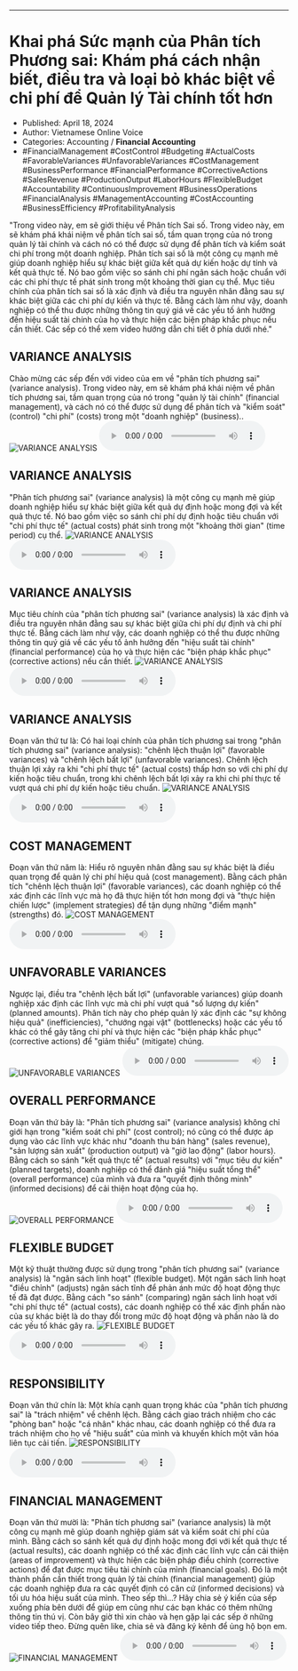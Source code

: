 
---

# Khai phá Sức mạnh của Phân tích Phương sai: Khám phá cách nhận biết, điều tra và loại bỏ khác biệt về chi phí để Quản lý Tài chính tốt hơn

- Published: April 18, 2024
- Author: Vietnamese Online Voice
- Categories: Accounting / **Financial Accounting**
- #FinancialManagement #CostControl #Budgeting #ActualCosts #FavorableVariances #UnfavorableVariances #CostManagement #BusinessPerformance #FinancialPerformance #CorrectiveActions #SalesRevenue #ProductionOutput #LaborHours #FlexibleBudget #Accountability #ContinuousImprovement #BusinessOperations #FinancialAnalysis #ManagementAccounting #CostAccounting #BusinessEfficiency #ProfitabilityAnalysis

"Trong video này, em sẽ giới thiệu về Phân tích Sai số. Trong video này, em sẽ khám phá khái niệm về phân tích sai số, tầm quan trọng của nó trong quản lý tài chính và cách nó có thể được sử dụng để phân tích và kiểm soát chi phí trong một doanh nghiệp. Phân tích sai số là một công cụ mạnh mẽ giúp doanh nghiệp hiểu sự khác biệt giữa kết quả dự kiến hoặc dự tính và kết quả thực tế. Nó bao gồm việc so sánh chi phí ngân sách hoặc chuẩn với các chi phí thực tế phát sinh trong một khoảng thời gian cụ thể. Mục tiêu chính của phân tích sai số là xác định và điều tra nguyên nhân đằng sau sự khác biệt giữa các chi phí dự kiến và thực tế. Bằng cách làm như vậy, doanh nghiệp có thể thu được những thông tin quý giá về các yếu tố ảnh hưởng đến hiệu suất tài chính của họ và thực hiện các biện pháp khắc phục nếu cần thiết. Các sếp có thể xem video hướng dẫn chi tiết ở phía dưới nhé."


## VARIANCE ANALYSIS

Chào mừng các sếp đến với video của em về "phân tích phương sai" (variance analysis). Trong video này, em sẽ khám phá khái niệm về phân tích phương sai, tầm quan trọng của nó trong "quản lý tài chính" (financial management), và cách nó có thể được sử dụng để phân tích và "kiểm soát" (control) "chi phí" (costs) trong một "doanh nghiệp" (business)..
![VARIANCE ANALYSIS](https://http-archiver-apis-production-80.schnworks.com/storage/images/transitions/2024-04-18/transition--19864235734-Montserrat-Regular-7B1FA2.jpg)
![VARIANCE ANALYSIS](https://http-archiver-apis-production-80.schnworks.com/storage/audio/file-23948162799.mp3)



## VARIANCE ANALYSIS

"Phân tích phương sai" (variance analysis) là một công cụ mạnh mẽ giúp doanh nghiệp hiểu sự khác biệt giữa kết quả dự định hoặc mong đợi và kết quả thực tế. Nó bao gồm việc so sánh chi phí dự định hoặc tiêu chuẩn với "chi phí thực tế" (actual costs) phát sinh trong một "khoảng thời gian" (time period) cụ thể.
![VARIANCE ANALYSIS](https://http-archiver-apis-production-80.schnworks.com/storage/images/transitions/2024-04-18/transition-6986753462-Montserrat-Bold-283593.jpg)
![VARIANCE ANALYSIS](https://http-archiver-apis-production-80.schnworks.com/storage/audio/file-5509938693.mp3)



## VARIANCE ANALYSIS

Mục tiêu chính của "phân tích phương sai" (variance analysis) là xác định và điều tra nguyên nhân đằng sau sự khác biệt giữa chi phí dự định và chi phí thực tế. Bằng cách làm như vậy, các doanh nghiệp có thể thu được những thông tin quý giá về các yếu tố ảnh hưởng đến "hiệu suất tài chính" (financial performance) của họ và thực hiện các "biện pháp khắc phục" (corrective actions) nếu cần thiết.
![VARIANCE ANALYSIS](https://http-archiver-apis-production-80.schnworks.com/storage/images/transitions/2024-04-18/transition-5421633700-Montserrat-Bold-1A237E.jpg)
![VARIANCE ANALYSIS](https://http-archiver-apis-production-80.schnworks.com/storage/audio/file-20635173432.mp3)



## VARIANCE ANALYSIS

Đoạn văn thứ tư là: Có hai loại chính của phân tích phương sai trong "phân tích phương sai" (variance analysis): "chênh lệch thuận lợi" (favorable variances) và "chênh lệch bất lợi" (unfavorable variances). Chênh lệch thuận lợi xảy ra khi "chi phí thực tế" (actual costs) thấp hơn so với chi phí dự kiến hoặc tiêu chuẩn, trong khi chênh lệch bất lợi xảy ra khi chi phí thực tế vượt quá chi phí dự kiến hoặc tiêu chuẩn.
![VARIANCE ANALYSIS](https://http-archiver-apis-production-80.schnworks.com/storage/images/transitions/2024-04-18/transition-6052965284-Montserrat-ExtraBold-1A237E.jpg)
![VARIANCE ANALYSIS](https://http-archiver-apis-production-80.schnworks.com/storage/audio/file-11362150572.mp3)



## COST MANAGEMENT

Đoạn văn thứ năm là: Hiểu rõ nguyên nhân đằng sau sự khác biệt là điều quan trọng để quản lý chi phí hiệu quả (cost management). Bằng cách phân tích "chênh lệch thuận lợi" (favorable variances), các doanh nghiệp có thể xác định các lĩnh vực mà họ đã thực hiện tốt hơn mong đợi và "thực hiện chiến lược" (implement strategies) để tận dụng những "điểm mạnh" (strengths) đó.
![COST MANAGEMENT](https://http-archiver-apis-production-80.schnworks.com/storage/images/transitions/2024-04-18/transition--8041332310-Montserrat-Regular-303F9F.jpg)
![COST MANAGEMENT](https://http-archiver-apis-production-80.schnworks.com/storage/audio/file-1488756449.mp3)



## UNFAVORABLE VARIANCES

Ngược lại, điều tra "chênh lệch bất lợi" (unfavorable variances) giúp doanh nghiệp xác định các lĩnh vực mà chi phí vượt quá "số lượng dự kiến" (planned amounts). Phân tích này cho phép quản lý xác định các "sự không hiệu quả" (inefficiencies), "chướng ngại vật" (bottlenecks) hoặc các yếu tố khác có thể gây tăng chi phí và thực hiện các "biện pháp khắc phục" (corrective actions) để "giảm thiểu" (mitigate) chúng.
![UNFAVORABLE VARIANCES](https://http-archiver-apis-production-80.schnworks.com/storage/images/transitions/2024-04-18/transition-5539143182-Montserrat-Thin-004895.jpg)
![UNFAVORABLE VARIANCES](https://http-archiver-apis-production-80.schnworks.com/storage/audio/file-8459621100.mp3)



## OVERALL PERFORMANCE

Đoạn văn thứ bảy là: "Phân tích phương sai" (variance analysis) không chỉ giới hạn trong "kiểm soát chi phí" (cost control); nó cũng có thể được áp dụng vào các lĩnh vực khác như "doanh thu bán hàng" (sales revenue), "sản lượng sản xuất" (production output) và "giờ lao động" (labor hours). Bằng cách so sánh "kết quả thực tế" (actual results) với "mục tiêu dự kiến" (planned targets), doanh nghiệp có thể đánh giá "hiệu suất tổng thể" (overall performance) của mình và đưa ra "quyết định thông minh" (informed decisions) để cải thiện hoạt động của họ.
![OVERALL PERFORMANCE](https://http-archiver-apis-production-80.schnworks.com/storage/images/transitions/2024-04-18/transition--13264285330-Montserrat-Bold-4A148C.jpg)
![OVERALL PERFORMANCE](https://http-archiver-apis-production-80.schnworks.com/storage/audio/file-1474910931.mp3)



## FLEXIBLE BUDGET

Một kỹ thuật thường được sử dụng trong "phân tích phương sai" (variance analysis) là "ngân sách linh hoạt" (flexible budget). Một ngân sách linh hoạt "điều chỉnh" (adjusts) ngân sách tĩnh để phản ánh mức độ hoạt động thực tế đã đạt được. Bằng cách "so sánh" (comparing) ngân sách linh hoạt với "chi phí thực tế" (actual costs), các doanh nghiệp có thể xác định phần nào của sự khác biệt là do thay đổi trong mức độ hoạt động và phần nào là do các yếu tố khác gây ra.
![FLEXIBLE BUDGET](https://http-archiver-apis-production-80.schnworks.com/storage/images/transitions/2024-04-18/transition--6434623667-Montserrat-ExtraBold-283593.jpg)
![FLEXIBLE BUDGET](https://http-archiver-apis-production-80.schnworks.com/storage/audio/file-48508801818.mp3)



## RESPONSIBILITY

Đoạn văn thứ chín là: Một khía cạnh quan trọng khác của "phân tích phương sai" là "trách nhiệm" về chênh lệch. Bằng cách giao trách nhiệm cho các "phòng ban" hoặc "cá nhân" khác nhau, các doanh nghiệp có thể đưa ra trách nhiệm cho họ về "hiệu suất" của mình và khuyến khích một văn hóa liên tục cải tiến.
![RESPONSIBILITY](https://http-archiver-apis-production-80.schnworks.com/storage/images/transitions/2024-04-18/transition--12460188946-Montserrat-ExtraBold-512DA8.jpg)
![RESPONSIBILITY](https://http-archiver-apis-production-80.schnworks.com/storage/audio/file-37293463248.mp3)



## FINANCIAL MANAGEMENT

Đoạn văn thứ mười là: "Phân tích phương sai" (variance analysis) là một công cụ mạnh mẽ giúp doanh nghiệp giám sát và kiểm soát chi phí của mình. Bằng cách so sánh kết quả dự định hoặc mong đợi với kết quả thực tế (actual results), các doanh nghiệp có thể xác định các lĩnh vực cần cải thiện (areas of improvement) và thực hiện các biện pháp điều chỉnh (corrective actions) để đạt được mục tiêu tài chính của mình (financial goals). Đó là một thành phần cần thiết trong quản lý tài chính (financial management) giúp các doanh nghiệp đưa ra các quyết định có căn cứ (informed decisions) và tối ưu hóa hiệu suất của mình.
Theo sếp thì...? Hãy chia sẻ ý kiến của sếp xuống phía bên dưới để giúp em cũng như các bạn khác có thêm những thông tin thú vị. Còn bây giờ thì xin chào và hẹn gặp lại các sếp ở những video tiếp theo. Đừng quên like, chia sẻ và đăng ký kênh để ủng hộ bọn em.
![FINANCIAL MANAGEMENT](https://http-archiver-apis-production-80.schnworks.com/storage/images/transitions/2024-04-18/transition-33109612603-Montserrat-Medium-512DA8.jpg)
![FINANCIAL MANAGEMENT](https://http-archiver-apis-production-80.schnworks.com/storage/audio/file-18703284032.mp3)

